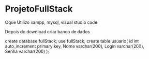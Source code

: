 # ProjetoFullStack

Oque Utilizo
xampp, mysql, vizual studio code

Depois do download
criar banco de dados 

create database fullStack;
use fullStack;
create table usuario(
id int auto_increment primary key,
Nome varchar(200),
Login varchar(200),
Senha varchar(200)
);



 
